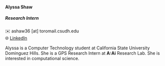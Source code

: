 #### Alyssa Shaw

##### Research Intern  

✉️  ashaw36 [at] toromail.csudh.edu  
🌐 [LinkedIn](https://www.linkedin.com)  

Alyssa is a Computer Technology student at California State University Dominguez Hills.
She is a GPS Research Intern at **A:Ai** Research Lab.
She is interested in computational science. 




